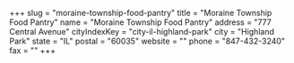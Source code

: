 +++
slug = "moraine-township-food-pantry"
title = "Moraine Township Food Pantry"
name = "Moraine Township Food Pantry"
address = "777 Central Avenue"
cityIndexKey = "city-il-highland-park"
city = "Highland Park"
state = "IL"
postal = "60035"
website = ""
phone = "847-432-3240"
fax = ""
+++
